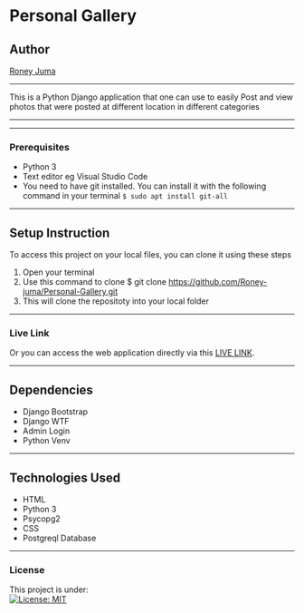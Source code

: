 # Personal Gallery
## Author
[Roney Juma](https://github.com/Roney-juma)
*****
This is a Python Django application that one can use to easily Post and view photos that were posted at different location in different categories
*****
*****
### Prerequisites
* Python 3
* Text editor eg Visual Studio Code
* You need to have git installed. You can install it with the following command in your terminal
`$ sudo apt install git-all`
*****
## Setup Instruction
To access this project on your local files, you can clone it using these steps
1. Open your terminal
1. Use this command to clone $ git clone https://github.com/Roney-juma/Personal-Gallery.git
1. This will clone the repositoty into your local folder
*****
### Live Link
Or you can access the web application directly via this [LIVE LINK](https://juma-gallery.herokuapp.com/).
******
## Dependencies
* Django Bootstrap
* Django WTF
* Admin Login
* Python Venv
*****
## Technologies Used
* HTML
* Python 3
* Psycopg2
* CSS
* Postgreql Database
*****
### License
This project is under:  
[![License: MIT](https://img.shields.io/badge/License-MIT-yellow.svg)](/LICENSE)